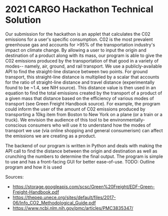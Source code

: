 # 2021 CARGO Hackathon Technical Solution

Our submission for the hackathon is an applet that calculates the C02 emissions for a user's specific consumption. C02 is the most prevalent greenhouse gas and accounts for >95% of the transportation industry's impact on climate change.
By allowing a user to input the origin and destination of a product along with its mass, our program is able to give the C02 emissions produced by the transportation of that good in a variety of modes-- namely, air, ground, and rail transport.
We use a publicly-available API to find the straight-line distance between two points. For ground transport, this straight-line distance is multiplied by a scalar that accounts for the ratio of straight-line distance and travel distance (experimentally found to be ~1.4, see NIH source).
This distance value is then used in an equation to find the total emissions created by the transport of a product of a given mass that distance based on the efficiency of various modes of transport (see Green Freight Handbook source).
For example, the program could inform the user of the amount of C02 emissions produced by transporting a 10kg item from Boston to New York on a plane (or a train or a truck). 
We envision the audience of this tool to be environmentally-conscious consumers who will use it to understand how the modes of transport we use (via online shopping and general consumerism) can affect the emissions we are creating as a product.

The backend of our program is written in Python and deals with making the API call to find the distance between the origin and destination as well as crunching the numbers to determine the final output. The program is simple to use and has a front-facing GUI for better ease-of-use. 
TODO: Outline program and how it is used


Sources:
- https://storage.googleapis.com/scsc/Green%20Freight/EDF-Green-Freight-Handbook.pdf
- https://thepep.unece.org/sites/default/files/2017-06/Info_CO2_Methodological_Guide.pdf
- https://www.ncbi.nlm.nih.gov/pmc/articles/PMC3835347/
